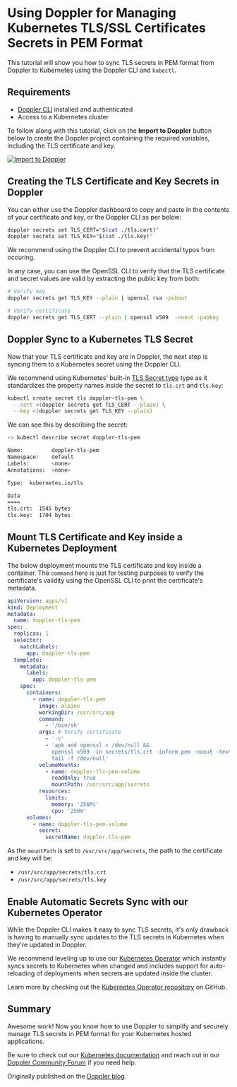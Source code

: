 # Using Doppler for Managing Kubernetes TLS/SSL Certificates Secrets in PEM Format

This tutorial will show you how to sync TLS secrets in PEM format from Doppler to Kubernetes using the Doppler CLI and `kubectl`.

## Requirements

- [Doppler CLI](https://docs.doppler.com/docs/cli) installed and authenticated
- Access to a Kubernetes cluster

To follow along with this tutorial, click on the **Import to Doppler** button below to create the Doppler project containing the required variables, including the TLS certificate and key.

[![Import to Doppler](https://raw.githubusercontent.com/DopplerUniversity/app-config-templates/main/doppler-button.svg)](https://dashboard.doppler.com/workplace/template/import?template=https://github.com/DopplerUniversity/kubernetes-examples/blob/master/tls-pem/doppler-template.yaml')

## Creating the TLS Certificate and Key Secrets in Doppler

You can either use the Doppler dashboard to copy and paste in the contents of your certificate and key, or the Doppler CLI as per below:

```sh
doppler secrets set TLS_CERT="$(cat ./tls.cert)"
doppler secrets set TLS_KEY="$(cat ./tls.key)"
```

We recommend using the Doppler CLI to prevent accidental typos from occuring.

In any case, you can use the OpenSSL CLI to verify that the TLS certificate and secret values are valid by extracting the public key from both:

```sh
# Verify key
doppler secrets get TLS_KEY --plain | openssl rsa -pubout

# Verify certificate
doppler secrets get TLS_CERT --plain | openssl x509  -noout -pubkey
```

## Doppler Sync to a Kubernetes TLS Secret

Now that your TLS certificate and key are in Doppler, the next step is syncing them to a Kubernetes secret using the Doppler CLI.

We recommend using Kubernetes' built-in [TLS Secret type](https://kubernetes.io/docs/concepts/configuration/secret/#tls-secrets) type as it standardizes the property names inside the secret to `tls.crt` and `tls.key`:

```sh
kubectl create secret tls doppler-tls-pem \
  --cert <(doppler secrets get TLS_CERT --plain) \
  --key <(doppler secrets get TLS_KEY --plain)
```
We can see this by describing the secret:

```sh
-> kubectl describe secret doppler-tls-pem

Name:         doppler-tls-pem
Namespace:    default
Labels:       <none>
Annotations:  <none>

Type:  kubernetes.io/tls

Data
====
tls.crt:  1545 bytes
tls.key:  1704 bytes
```

## Mount TLS Certificate and Key inside a Kubernetes Deployment

The below deployment mounts the TLS certificate and key inside a container. The `command` here is just for testing purposes to verify the certificate's validity using the OpenSSL CLI to print the certificate's metadata.

```yaml
apiVersion: apps/v1
kind: Deployment
metadata:
  name: doppler-tls-pem
spec:
  replicas: 1
  selector:
    matchLabels:
      app: doppler-tls-pem
  template:
    metadata:
      labels:
        app: doppler-tls-pem
    spec:
      containers:
        - name: doppler-tls-pem
          image: alpine
          workingDir: /usr/src/app
          command:
            - '/bin/sh'
          args: # Verify certificate
            - '-c'
            - 'apk add openssl > /dev/null && 
              openssl x509 -in secrets/tls.crt -inform pem -noout -text &&
              tail -f /dev/null'
          volumeMounts:
            - name: doppler-tls-pem-volume
              readOnly: true
              mountPath: /usr/src/app/secrets
          resources:
            limits:
              memory: '256Mi'
              cpu: '250m'
      volumes:
        - name: doppler-tls-pem-volume
          secret:
            secretName: doppler-tls-pem
```

As the `mountPath` is set to `/usr/src/app/secrets`, the path to the certificate and key will be:

- `/usr/src/app/secrets/tls.crt`
- `/usr/src/app/secrets/tls.key`


## Enable Automatic Secrets Sync with our Kubernetes Operator

While the Doppler CLI makes it easy to sync TLS secrets, it's only drawback is having to manually sync updates to the TLS secrets in Kubernetes when they're updated in Doppler.

We recommend leveling up to use our [Kubernetes Operator](https://docs.doppler.com/docs/kubernetes-operator) which instantly syncs secrets to Kubernetes when changed and includes support for auto-reloading of deployments when secrets are updated inside the cluster.

Learn more by checking out the [Kubernetes Operator repository](https://github.com/DopplerHQ/kubernetes-operator) on GitHub.

## Summary

Awesome work! Now you know how to use Doppler to simplify and securely manage TLS secrets in PEM format for your Kubernetes hosted applications.

Be sure to check out our [Kubernetes documentation](https://docs.doppler.com/docs/kubernetes) and reach out in our [Doppler Community Forum](https://community.doppler.com/) if you need help.

Originally published on the <a href="https://www.doppler.com/blog/kubernetes-tls-pem-certificates" rel="canonical">Doppler blog</a>.